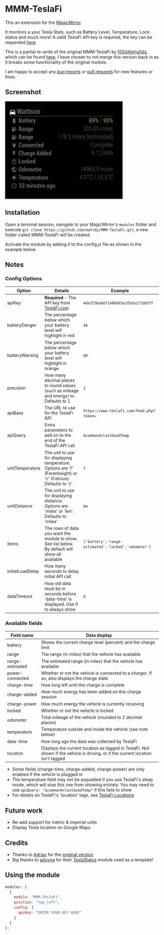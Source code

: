 # MMM-TeslaFi

This an extension for the [MagicMirror](https://github.com/MichMich/MagicMirror).

It monitors a your Tesla Stats, such as Battery Level, Temperature, Lock status and much more! A valid TeslaFi API key is required, the key can be requested [here](https://teslafi.com/api.php)

This is a partial re-write of the original MMM-TeslaFi by [f00d4tehg0dz](https://github.com/f00d4tehg0dz), which can be found [here](https://github.com/f00d4tehg0dz/MMM-TeslaFi). I have chosen to not merge this version back in as it breaks some functionality of the original module.

I am happy to accept any [bug reports](https://github.com/mattdy/MMM-TeslaFi/issues) or [pull requests](https://github.com/mattdy/MMM-TeslaFi/pulls) for new features or fixes.

## Screenshot

![screenshot.png](doc/screenshot.png)

## Installation

Open a terminal session, navigate to your MagicMirror's `modules` folder and execute `git clone https://github.com/mattdy/MMM-TeslaFi.git`, a new folder called MMM-TeslaFi will be created.

Activate the module by adding it to the config.js file as shown in the example below.

## Notes

### Config Options

| Option           | Details                                                                                                     | Example                                             |
| ---------------- | ----------------------------------------------------------------------------------------------------------- | --------------------------------------------------- |
| apiKey           | **Required** - The API key from [TeslaFi.com](https://teslafi.com/api.php)                                  | `4de3736a68714869d3e2fbda1f1b83ff`                  |
| batteryDanger    | The percentage below which your battery level will highlight in red                                         | `40`                                                |
| batteryWarning   | The percentage below which your battery level will highlight in orange                                      | `60`                                                |
| precision        | How many decimal places to round values (such as mileage and energy) to. Defaults to 1                      | `2`                                                 |
| apiBase          | The URL to use for the TeslaFi API                                                                          | `https://www.teslafi.com/feed.php?token=`           |
| apiQuery         | Extra parameters to add on to the end of the TeslaFi API call                                               | `&command=lastGoodTemp`                             |
| unitTemperature  | The unit to use for displaying temperature. Options are 'f' (Farenheight) or 'c' (Celcius). Defaults to 'c' | `f`                                                 |
| unitDistance     | The unit to use for displaying distance. Options are 'miles' or 'km'. Defaults to 'miles'                   | `km`                                                |
| items            | The rows of data you want the module to show. See list below. By default will show all available            | `['battery','range-estimated','locked','odometer']` |
| initialLoadDelay | How many seconds to delay initial API call                                                                  |
| dataTimeout      | How old data must be in seconds before 'data-time' is displayed. Use 0 to always show                       | `0`                                                 |

### Available fields

| Field name      | Data display                                                                                |
| --------------- | ------------------------------------------------------------------------------------------- |
| battery         | Shows the current charge level (percent) and the charge limit                               |
| range           | The range (in miles) that the vehicle has available                                         |
| range-estimated | The estimated range (in miles) that the vehicle has available                               |
| power-connected | Whether or not the vehicle is connected to a charger. If so, also displays the charge state |
| charge-time     | How long left until the charge is complete                                                  |
| charge-added    | How much energy has been added on this charge session                                       |
| charge-power    | How much energy the vehicle is currently receiving                                          |
| locked          | Whether or not the vehicle is locked                                                        |
| odometer        | Total mileage of the vehicle (rounded to 2 decimal places)                                  |
| temperature     | Temperature outside and inside the vehicle (see note below)                                 |
| data-time       | How long ago the data was collected by TeslaFi                                              |
| location        | Displays the current location as tagged in TeslaFi. Not shown if the vehicle is driving, or if the current location isn't tagged |

- Some fields (charge-time, charge-added, charge-power) are only enabled if the vehicle is plugged in
- The temperature field may not be populated if you use TeslaFi's sleep mode, which will stop this row from showing entirely. You may need to use `apiQuery: "&command=lastGoodTemp"` if this fails to show
- For details on TeslaFi's 'location' tags, see [TeslaFi Locations](https://teslafi.com/locations.php)

## Future work

- Re-add support for metric & imperial units
- Display Tesla location on Google Maps

## Credits

- Thanks to [Adrian](https://github.com/f00d4tehg0dz) for the [original version](https://github.com/f00d4tehg0dz/MMM-TeslaFi)
- Big thanks to [aduyng](https://github.com/aduyng) for their [TeslaStatus](https://github.com/aduyng/MMM-TeslaStatus) module used as a template!

## Using the module

```javascript
modules: [
  {
    module: "MMM-TeslaFi",
    position: "top_left",
    config: {
      apiKey: "ENTER YOUR KEY HERE"
    }
  }
];
```
